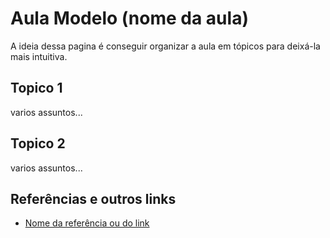 # Aula Modelo (nome da aula)

A ideia dessa pagina é conseguir organizar a aula em tópicos para deixá-la mais intuitiva.

## Topico 1

varios assuntos...

## Topico 2

varios assuntos...

## Referências e outros links

- [Nome da referência ou do link](https://www.google.com.br/)
